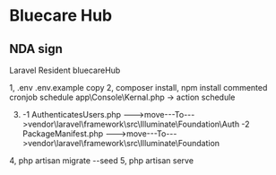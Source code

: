 # Bluecare Hub
## NDA sign

Laravel Resident bluecareHub

1,   .env .env.example copy
2,   composer install, npm install
	commented cronjob schedule app\Console\Kernal.php -> action schedule

3. -1 AuthenticatesUsers.php --->move---To--->vendor\laravel\framework\src\Illuminate\Foundation\Auth
   -2 PackageManifest.php --->move---To--->vendor\laravel\framework\src\Illuminate\Foundation

4,   php artisan migrate --seed
5,   php artisan serve


